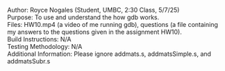 Author: Royce Nogales (Student, UMBC, 2:30 Class, 5/7/25)  
Purpose: To use and understand the how gdb works.  
Files: HW10.mp4 (a video of me running gdb), questions (a file containing my answers to the questions given in the assignment HW10).  
Build Instructions: N/A  
Testing Methodology: N/A  
Additional Information: Please ignore addmats.s, addmatsSimple.s, and addmatsSubr.s  

